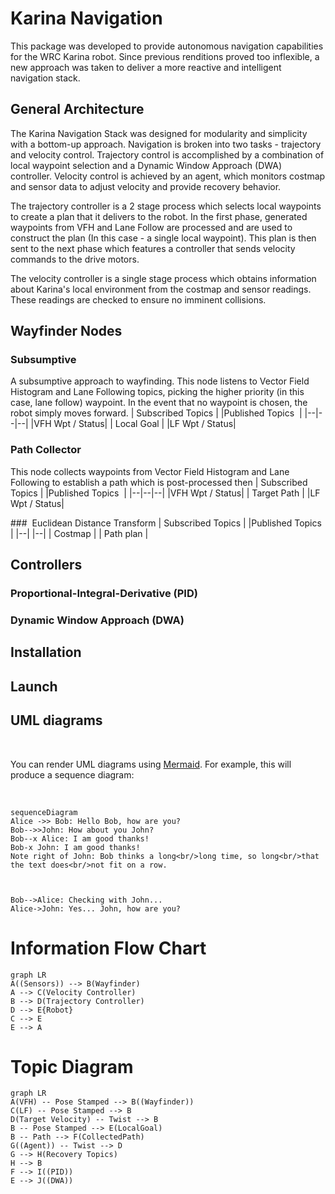 # Karina Navigation
This package was developed to provide autonomous navigation capabilities for the WRC Karina robot. Since previous renditions proved too inflexible, a new approach was taken to deliver a more reactive and intelligent navigation stack.

## General Architecture
The Karina Navigation Stack was designed for modularity and simplicity with a bottom-up approach. Navigation is broken into two tasks - trajectory and velocity control. Trajectory control is accomplished by a combination of local waypoint selection and a Dynamic Window Approach (DWA) controller. Velocity control is achieved by an agent, which monitors costmap and sensor data to adjust velocity and provide recovery behavior.

The trajectory controller is a 2 stage process which selects local waypoints to create a plan that it delivers to the robot. In the first phase, generated waypoints from VFH and Lane Follow are processed and are used to construct the plan (In this case - a single local waypoint). This plan is then sent to the next phase which features a controller that sends velocity commands to the drive motors.

The velocity controller is a single stage process which obtains information about Karina's local environment from the costmap and sensor readings. These readings are checked to ensure no imminent collisions.

## Wayfinder Nodes
### Subsumptive
A subsumptive approach to wayfinding. This node listens to Vector Field Histogram and Lane Following topics, picking the higher priority (in this case, lane follow) waypoint. In the event that no waypoint is chosen, the robot simply moves forward.
| Subscribed Topics  | |Published Topics  |
|--|--|--|
|VFH Wpt / Status|  | Local Goal |
|LF Wpt / Status|

### Path Collector
This node collects waypoints from Vector Field Histogram and Lane Following to establish a path which is post-processed then
| Subscribed Topics  | |Published Topics  |
|--|--|--|
|VFH Wpt / Status|  | Target Path |
|LF Wpt / Status|

###  Euclidean Distance Transform
| Subscribed Topics | |Published Topics  |
|--| |--|
| Costmap |  | Path plan |

## Controllers
### Proportional-Integral-Derivative (PID)
### Dynamic Window Approach (DWA)
## Installation
## Launch
## UML diagrams

 

You can render UML diagrams using [Mermaid](https://mermaidjs.github.io/). For example, this will produce a sequence diagram:

 

```mermaid
sequenceDiagram
Alice ->> Bob: Hello Bob, how are you?
Bob-->>John: How about you John?
Bob--x Alice: I am good thanks!
Bob-x John: I am good thanks!
Note right of John: Bob thinks a long<br/>long time, so long<br/>that the text does<br/>not fit on a row.

 

Bob-->Alice: Checking with John...
Alice->John: Yes... John, how are you?
```

# Information Flow Chart
```mermaid
graph LR
A((Sensors)) --> B(Wayfinder)
A --> C(Velocity Controller)
B --> D(Trajectory Controller)
D --> E{Robot}
C --> E
E --> A
```

# Topic Diagram
```mermaid
graph LR
A(VFH) -- Pose Stamped --> B((Wayfinder))
C(LF) -- Pose Stamped --> B
D(Target Velocity) -- Twist --> B
B -- Pose Stamped --> E(LocalGoal)
B -- Path --> F(CollectedPath)
G((Agent)) -- Twist --> D
G --> H(Recovery Topics)
H --> B
F --> I((PID))
E --> J((DWA))
```
